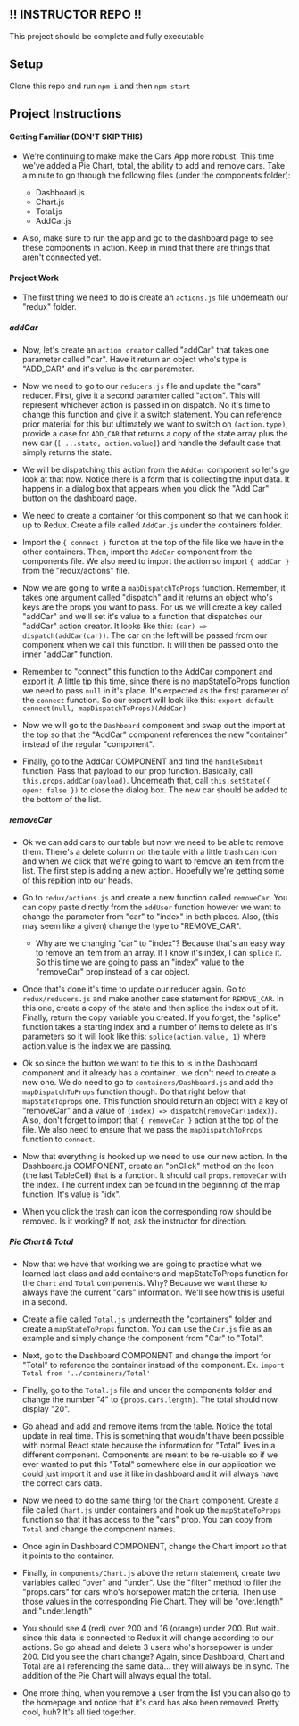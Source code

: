 ## !! INSTRUCTOR REPO !!

This project should be complete and fully executable

## Setup

Clone this repo and run `npm i` and then `npm start`

## Project Instructions

#### Getting Familiar (DON'T SKIP THIS)

* We're continuing to make make the Cars App more robust. This time we've added a Pie Chart, total, the ability to add and remove cars. Take a minute to go through the following files (under the components folder):
    * Dashboard.js
    * Chart.js
    * Total.js
    * AddCar.js

* Also, make sure to run the app and go to the dashboard page to see these components in action. Keep in mind that there are things that aren't connected yet. 

#### Project Work

* The first thing we need to do is create an `actions.js` file underneath our "redux" folder.

##### addCar

* Now, let's create an `action creator` called "addCar" that takes one parameter called "car". Have it return an object who's type is "ADD_CAR" and it's value is the car parameter.

* Now we need to go to our `reducers.js` file and update the "cars" reducer. First, give it a second paramter called "action". This will represent whichever action is passed in on dispatch. No it's time to change this function and give it a switch statement. You can reference prior material for this but ultimately we want to switch on `(action.type)`, provide a case for `ADD_CAR` that returns a copy of the state array plus the new car (`[ ...state, action.value]`) and handle the default case that simply returns the state.

* We will be dispatching this action from the `AddCar` component so let's go look at that now. Notice there is a form that is collecting the input data. It happens in a dialog box that appears when you click the "Add Car" button on the dashboard page.

* We need to create a container for this component so that we can hook it up to Redux. Create a file called `AddCar.js` under the containers folder.

* Import the `{ connect }` function at the top of the file like we have in the other containers. Then, import the `AddCar` component from the components file. We also need to import the action so import `{ addCar }` from the "redux/actions" file.

* Now we are going to write a `mapDispatchToProps` function. Remember, it takes one argument called "dispatch" and it returns an object who's keys are the props you want to pass. For us we will create a key called "addCar" and we'll set it's value to a function that dispatches our "addCar" action creator. It looks like this: `(car) => dispatch(addCar(car))`. The car on the left will be passed from our component when we call this function. It will then be passed onto the inner "addCar" function.

* Remember to "connect" this function to the AddCar component and export it. A little tip this time, since there is no mapStateToProps function we need to pass `null` in it's place. It's expected as the first parameter of the `connect` function. So our export will look like this: `export default connect(null, mapDispatchToProps)(AddCar)`

* Now we will go to the `Dashboard` component and swap out the import at the top so that the "AddCar" component references the new "container" instead of the regular "component".

* Finally, go to the AddCar COMPONENT and find the `handleSubmit` function. Pass that payload to our prop function. Basically, call `this.props.addCar(payload)`. Underneath that, call `this.setState({ open: false })` to close the dialog box. The new car should be added to the bottom of the list.

##### removeCar

* Ok we can add cars to our table but now we need to be able to remove them. There's a delete column on the table with a little trash can icon and when we click that we're going to want to remove an item from the list. The first step is adding a new action. Hopefully we're getting some of this repition into our heads. 

* Go to `redux/actions.js` and create a new function called `removeCar`. You can copy paste directly from the `addUser` function however we want to change the parameter from "car" to "index" in both places. Also, (this may seem like a given) change the type to "REMOVE_CAR".
    * Why are we changing "car" to "index"? Because that's an easy way to remove an item from an array. If I know it's index, I can `splice` it. So this time we are going to pass an "index" value to the "removeCar" prop instead of a car object.

* Once that's done it's time to update our reducer again. Go to `redux/reducers.js` and make another case statement for `REMOVE_CAR`. In this one, create a copy of the state and then splice the index out of it. Finally, return the copy variable you created. If you forget, the "splice" function takes a starting index and a number of items to delete as it's parameters so it will look like this: `splice(action.value, 1)` where action.value is the index we are passing.

* Ok so since the button we want to tie this to is in the Dashboard component and it already has a container.. we don't need to create a new one. We do need to go to `containers/Dashboard.js` and add the `mapDispatchToProps` function though. Do that right below that `mapStateToprops` one. This function should return an object with a key of "removeCar" and a value of `(index) => dispatch(removeCar(index))`. Also, don't forget to import that `{ removeCar }` action at the top of the file. We also need to ensure that we pass the `mapDispatchToProps` function to `connect`.

* Now that everything is hooked up we need to use our new action. In the Dashboard.js COMPONENT, create an "onClick" method on the Icon (the last TableCell) that is a function. It should call `props.removeCar` with the index. The current index can be found in the beginning of the map function. It's value is "idx".

* When you click the trash can icon the corresponding row should be removed. Is it working? If not, ask the instructor for direction.

##### Pie Chart & Total

* Now that we have that working we are going to practice what we learned last class and add containers and mapStateToProps function for the `Chart` and `Total` components. Why? Because we want these to always have the current "cars" information. We'll see how this is useful in a second.

* Create a file called `Total.js` underneath the "containers" folder and create a `mapStateToProps` function. You can use the `Car.js` file as an example and simply change the component from "Car" to "Total".

* Next, go to the Dashboard COMPONENT and change the import for "Total" to reference the container instead of the component. Ex. `import Total from '../containers/Total'`

* Finally, go to the `Total.js` file and under the components folder and change the number "4" to `{props.cars.length}`. The total should now display "20".

* Go ahead and add and remove items from the table. Notice the total update in real time. This is something that wouldn't have been possible with normal React state because the information for "Total" lives in a different component. Components are meant to be re-usable so if we ever wanted to put this "Total" somewhere else in our application we could just import it and use it like in dashboard and it will always have the correct cars data.

* Now we need to do the same thing for the `Chart` component. Create a file called `Chart.js` under containers and hook up the `mapStateToProps` function so that it has access to the "cars" prop. You can copy from `Total` and change the component names.

* Once agin in Dashboard COMPONENT, change the Chart import so that it points to the container.

* Finally, in `components/Chart.js` above the return statement, create two variables called "over" and "under". Use the "filter" method to filer the "props.cars" for cars who's horsepower match the criteria. Then use those values in the corresponding Pie Chart. They will be "over.length" and "under.length"

* You should see 4 (red) over 200 and 16 (orange) under 200. But wait.. since this data is connected to Redux it will change according to our actions. So go ahead and delete 3 users who's horsepower is under 200. Did you see the chart change? Again, since Dashboard, Chart and Total are all referencing the same data... they will always be in sync. The addition of the Pie Chart will always equal the total.

* One more thing, when you remove a user from the list you can also go to the homepage and notice that it's card has also been removed. Pretty cool, huh? It's all tied together.
